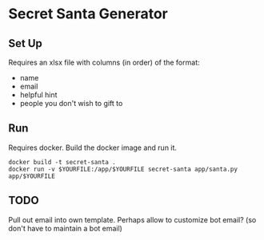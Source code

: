 # Secret Santa Generator

## Set Up

Requires an xlsx file with columns (in order) of the format:
* name
* email
* helpful hint
* people you don't wish to gift to

## Run

Requires docker.
Build the docker image and run it.

```shell
docker build -t secret-santa . 
docker run -v $YOURFILE:/app/$YOURFILE secret-santa app/santa.py app/$YOURFILE
```

## TODO

Pull out email into own template.
Perhaps allow to customize bot  email? (so don't have to maintain a bot email)


